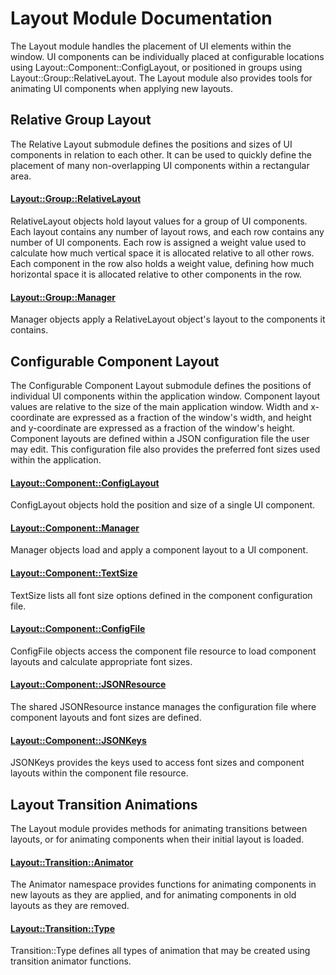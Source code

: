 # Layout Module Documentation
The Layout module handles the placement of UI elements within the window. UI components can be individually placed at configurable locations using Layout::Component::ConfigLayout, or positioned in groups using Layout::Group::RelativeLayout. The Layout module also provides tools for animating UI components when applying new layouts.

## Relative Group Layout
The Relative Layout submodule defines the positions and sizes of UI components in relation to each other. It can be used to quickly define the placement of many non-overlapping UI components within a rectangular area.

#### [Layout\::Group\::RelativeLayout](../../Source/Layout/Group/Layout_Group_RelativeLayout.h)
RelativeLayout objects hold layout values for a group of UI components. Each layout contains any number of layout rows, and each row contains any number of UI components. Each row is assigned a weight value used to calculate how much vertical space it is allocated relative to all other rows. Each component in the row also holds a weight value, defining how much horizontal space it is allocated relative to other components in the row.

#### [Layout\::Group\::Manager](../../Source/Layout/Group/Layout_Group_Manager.h)
Manager objects apply a RelativeLayout object's layout to the components it contains.

## Configurable Component Layout
The Configurable Component Layout submodule defines the positions of individual UI components within the application window. Component layout values are relative to the size of the main application window. Width and x-coordinate are expressed as a fraction of the window's width, and height and y-coordinate are expressed as a fraction of the window's height. Component layouts are defined within a JSON configuration file the user may edit. This configuration file also provides the preferred font sizes used within the application.

#### [Layout\::Component\::ConfigLayout](../../Source/Layout/Component/Layout_Component_ConfigLayout.h)
ConfigLayout objects hold the position and size of a single UI component.

#### [Layout::Component::Manager](../../Source/Layout/Component/Layout_Component_Manager.h)
Manager objects load and apply a component layout to a UI component.

#### [Layout::Component::TextSize](../../Source/Layout/Component/Layout_Component_TextSize.h)
TextSize lists all font size options defined in the component configuration file.

#### [Layout::Component::ConfigFile](../../Source/Layout/Component/Layout_Component_ConfigFile.h)
ConfigFile objects access the component file resource to load component layouts and calculate appropriate font sizes.

#### [Layout::Component::JSONResource](../../Source/Layout/Component/Layout_Component_JSONResource.h)
The shared JSONResource instance manages the configuration file where component layouts and font sizes are defined.

#### [Layout::Component::JSONKeys](../../Source/Layout/Component/Layout_Component_JSONKeys.h)
JSONKeys provides the keys used to access font sizes and component layouts within the component file resource.

## Layout Transition Animations
The Layout module provides methods for animating transitions between layouts, or for animating components when their initial layout is loaded.

#### [Layout::Transition::Animator](../../Source/Layout/Transition/Layout_Transition_Animator.h)
The Animator namespace provides functions for animating components in new layouts as they are applied, and for animating components in old layouts as they are removed.

#### [Layout::Transition::Type](../../Source/Layout/Transition/Layout_Transition_Type.h)
Transition::Type defines all types of animation that may be created using transition animator functions.



